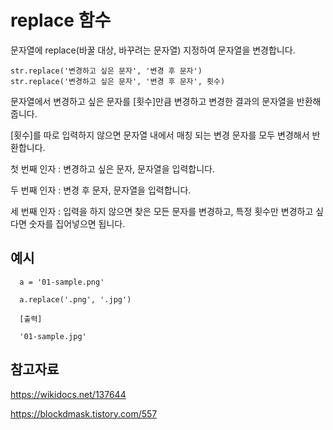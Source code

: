 replace 함수
===

문자열에 replace(바꿀 대상, 바꾸려는 문자열) 지정하여 문자열을 변경합니다.


    str.replace('변경하고 싶은 문자', '변경 후 문자')
    str.replace('변경하고 싶은 문자', '변경 후 문자', 횟수)

문자열에서 변경하고 싶은 문자를 [횟수]만큼 변경하고 변경한 결과의 문자열을 반환해줍니다. 

[횟수]를 따로 입력하지 않으면 문자열 내에서 매칭 되는 변경 문자를 모두 변경해서 반환합니다.

첫 번째 인자 : 변경하고 싶은 문자, 문자열을 입력합니다.

두 번째 인자 : 변경 후 문자, 문자열을 입력합니다.

세 번째 인자 : 입력을 하지 않으면 찾은 모든 문자를 변경하고, 특정 횟수만 변경하고 싶다면 숫자를 집어넣으면 됩니다.

예시
---

      a = '01-sample.png'
      
      a.replace('.png', '.jpg')
      
      [출력]
      
      '01-sample.jpg'



참고자료
---

https://wikidocs.net/137644

https://blockdmask.tistory.com/557 

